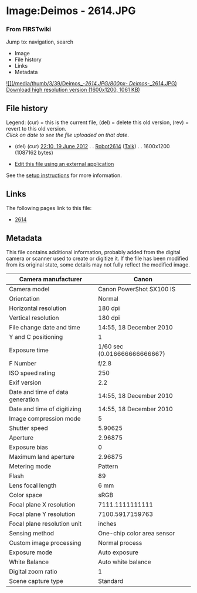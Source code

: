 

# Image:Deimos - 2614.JPG

### From FIRSTwiki

Jump to: navigation, search

  * Image
  * File history
  * Links
  * Metadata

[![](/media/thumb/3/39/Deimos_-_2614.JPG/800px-
Deimos_-_2614.JPG)](/media/3/39/Deimos_-_2614.JPG)  
[Download high resolution version (1600x1200, 1061
KB)](/media/3/39/Deimos_-_2614.JPG)

## File history

Legend: (cur) = this is the current file, (del) = delete this old version,
(rev) = revert to this old version.  
_Click on date to see the file uploaded on that date_.

  * (del) (cur) [22:10, 19 June 2012](/media/3/39/Deimos_-_2614.JPG "/media/3/39/Deimos - 2614.JPG" ) . . [Robot2614](/index.php?title=User:Robot2614&action=edit "User:Robot2614" ) ([Talk](/index.php/User_talk:Robot2614 "User talk:Robot2614" )) . . 1600x1200 (1087162 bytes)
  

  * [Edit this file using an external application](/index.php?title=Image:Deimos_-_2614.JPG&action=edit&externaledit=true&mode=file "Image:Deimos - 2614.JPG" )

See the [setup
instructions](http://meta.wikimedia.org/wiki/Help:External_editors
"http://meta.wikimedia.org/wiki/Help:External_editors" ) for more information.

## Links

The following pages link to this file:

  * [2614](/index.php/2614 "2614" )

## Metadata

This file contains additional information, probably added from the digital
camera or scanner used to create or digitize it. If the file has been modified
from its original state, some details may not fully reflect the modified
image.

Camera manufacturer |  Canon  
---|---  
Camera model |  Canon PowerShot SX100 IS  
Orientation |  Normal  
Horizontal resolution |  180 dpi  
Vertical resolution |  180 dpi  
File change date and time |  14:55, 18 December 2010  
Y and C positioning |  1  
Exposure time |  1/60 sec (0.016666666666667)  
F Number |  f/2.8  
ISO speed rating |  250  
Exif version |  2.2  
Date and time of data generation |  14:55, 18 December 2010  
Date and time of digitizing |  14:55, 18 December 2010  
Image compression mode |  5  
Shutter speed |  5.90625  
Aperture |  2.96875  
Exposure bias |  0  
Maximum land aperture |  2.96875  
Metering mode |  Pattern  
Flash |  89  
Lens focal length |  6 mm  
Color space |  sRGB  
Focal plane X resolution |  7111.1111111111  
Focal plane Y resolution |  7100.5917159763  
Focal plane resolution unit |  inches  
Sensing method |  One-chip color area sensor  
Custom image processing |  Normal process  
Exposure mode |  Auto exposure  
White Balance |  Auto white balance  
Digital zoom ratio |  1  
Scene capture type |  Standard  
  
